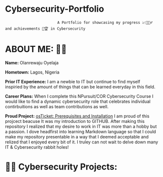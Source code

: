 # Cybersecurity-Portfolio
                            A Portfolio for showcasing my progress 📈🧗🏾‍♂️ and achievements 🥇🏆 in Cybersecurity  
# ABOUT ME: 🧔🏾 #

**Name:** Olanrewaju Oyelaja  

**Hometown:** Lagos, Nigeria

**Prior IT Experience:** I am a newbie to IT but continue to find myself inspiried by the amount of things that can be learned everyday in this field.

**Career Plans:** When I complete this NPursuit/COR Cybersecurity Course I would like to find a dynamic cybersecurity role that celebrates individual
                     contirbuitions as well as team contributions as well.

**Proud Project:**  [osTicket: Prerequisites and Installation](https://github.com/rayoyelaja7/osticket-prereqs) I am proud of this projcect beacuse It was my introduction to 
                    GITHUB.  After making this repository I realized that my desire to work in IT was more than a hobby but a passion.  I dove headfirst into learning Markdown 
                    language so that I could make my repository presentable in a way that I deemed acceptable and relized that I enjoyed every bit of it. I truley can not wait to delve
                    down many IT & Cybersecurity rabbit holes! 


# 🐱‍👤 Cybersecurity Projects: #
                            


